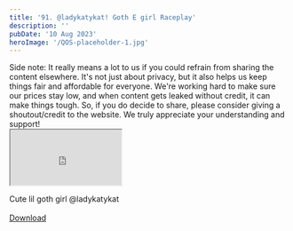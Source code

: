 ```yaml
---
title: '91. @ladykatykat! Goth E girl Raceplay'
description: ''
pubDate: '10 Aug 2023'
heroImage: '/QOS-placeholder-1.jpg'
---
```

<div class="video_paragraph_header"> Side note: It really means a lot to us if you could refrain from sharing the content elsewhere. It's not just about privacy, but it also helps us keep things fair and affordable for everyone. We're working hard to make sure our prices stay low, and when content gets leaked without credit, it can make things tough. So, if you do decide to share, please consider giving a shoutout/credit to the website. We truly appreciate your understanding and support!</div>

<iframe src="https://drive.google.com/file/d/15ITYvWJWxAloiH-GUoo8jWE-YCdfQNQa/preview" width="200" height="100" allow="autoplay" allowfullscreen="allowfullscreen"></iframe>

Cute lil goth girl @ladykatykat
<br>
<br>
<a class="read_more" href="https://drive.google.com/file/d/15ITYvWJWxAloiH-GUoo8jWE-YCdfQNQa/view?usp=sharing">Download</a>